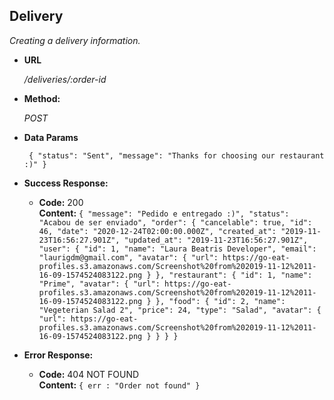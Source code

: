 **Delivery**
----
  _Creating a delivery information._

* **URL**

  _/deliveries/:order-id_

* **Method:**
  
  _POST_

* **Data Params**

  ` 
    {
      "status": "Sent",
      "message": "Thanks for choosing our restaurant :)"
    }
  `

* **Success Response:**
  
  * **Code:** 200 <br />
    **Content:**  `{
                    "message": "Pedido e entregado :)",
                    "status": "Acabou de ser enviado",
                    "order": {
                      "cancelable": true,
                      "id": 46,
                      "date": "2020-12-24T02:00:00.000Z",
                      "created_at": "2019-11-23T16:56:27.901Z",
                      "updated_at": "2019-11-23T16:56:27.901Z",
                      "user": {
                        "id": 1,
                        "name": "Laura Beatris Developer",
                        "email": "laurigdm@gmail.com",
                        "avatar": {
                          "url": https://go-eat-profiles.s3.amazonaws.com/Screenshot%20from%202019-11-12%2011-16-09-1574524083122.png
                        }
                      },
                      "restaurant": {
                        "id": 1,
                        "name": "Prime",
                        "avatar": {
                          "url": https://go-eat-profiles.s3.amazonaws.com/Screenshot%20from%202019-11-12%2011-16-09-1574524083122.png
                        }
                      },
                      "food": {
                        "id": 2,
                        "name": "Vegeterian Salad 2",
                        "price": 24,
                        "type": "Salad",
                        "avatar": {
                          "url": https://go-eat-profiles.s3.amazonaws.com/Screenshot%20from%202019-11-12%2011-16-09-1574524083122.png
                        }
                      }
                    }
                  }`
              
* **Error Response:**

  * **Code:** 404 NOT FOUND <br />
    **Content:** `{ err : "Order not found" }`

